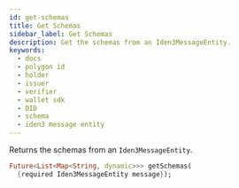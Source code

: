 ```yaml
---
id: get-schemas
title: Get Schemas
sidebar_label: Get Schemas
description: Get the schemas from an Iden3MessageEntity.
keywords:
  - docs
  - polygon id
  - holder
  - issuer
  - verifier
  - wallet sdk
  - DID
  - schema
  - iden3 message entity
---
```


Returns the schemas from an `Iden3MessageEntity`.

```dart
Future<List<Map<String, dynamic>>> getSchemas(
  {required Iden3MessageEntity message});
```
